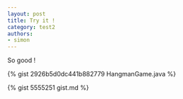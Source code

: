 ```yaml
---
layout: post
title: Try it !
category: test2
authors:
- simon
---
```


So good !

{% gist 2926b5d0dc441b882779 HangmanGame.java %}

{% gist 5555251 gist.md %}
